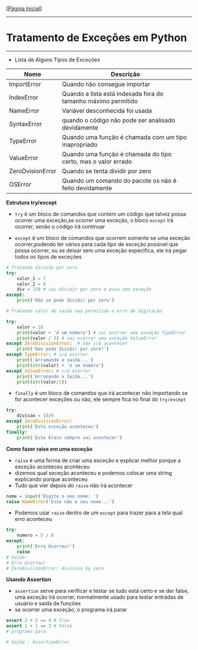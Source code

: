 [[Página Inicial](../prog_python/home.md)]

---

# Tratamento de Exceções em Python

---

* Lista de Alguns Tipos de Exceções

Nome|Descrição
|---|---|
ImportError|Quando não consegue importar
IndexError|Quando a lista está indexada fora do tamanho máximo permitido
NameError|Variável desconhecida foi usada
SyntaxError| quando o código não pode ser analisado devidamente
TypeError|Quando uma função é chamada com um tipo inapropriado
ValueError|Quando uma função é chamada do tipo certo, mas o valor errado
ZeroDvisionError|Quando se tenta dividir por zero
OSError | Quando um comando do pacote os não é feito devidamente

**Estrutura try/except**

* `try` é um bloco de comandos que contem um código que talvez possa ocorrer uma exceção,se ocorrer uma exceção, o bloco `except` irá ocorrer, senão o código irá continuar

* `except` é um bloco de comandos que ocorrem somente se uma exceção ocorrer,podendo ter vários para cada tipo de exceção possivel que possa ocorrer, ou se deixar sem uma exceção expecifica, ele irá pegar todos os tipos de exceções

```python
# Tratando divisão por zero
try:
    valor_1 = 7
    valor_2 = 0
    div = 7/0 # vai dividir por zero e puxa uma exceção
except:
    print('Não se pode dividir por zero')

# Tratando valor de saída nao permitido e erro de digitação

try:
    valor = 10
    print(valor + 'é um número') # vai ocorrer uma exceção TypeError
    print(valor / 2) # vai ocorrer uma exceção ValueError
except ZeroDivisionError:  # não irá acontecer
    print('Nao pode dividir por zero!')
except TypeError: # irá ocorrer
    print('Arrumando a saida...')
    print(str(valor) + 'é um número')
except ValueError: # irá ocorrer
    print('Arrumando a Saida...')
    print(str(valor/2))
```

* `finally` é um bloco de comandos que irá acontecer não importando se for acontecer exceções ou não, ele sempre fica no final do `try/except`

```python
try:
    divisao = 10/0
except ZeroDivisionError:
    print('Esta exceção aconteceu')
finally:
    print('Este bloco sempre vai acontecer')
```

**Como fazer raise em uma exceção**

* `raise` é uma forma de criar uma exceção e explicar melhor porque a exceção aconteceu aconteceu
* dizemos qual exceção aconteceu e podemos colocar uma string explicando porque aconteceu
* Tudo que vier depois do `raise` não irá acontecer

```python
nome = input('Digite o seu nome: ')
raise NameError('Esse não é seu nome...')
```

* Podemos usar `raise` dentro de um `except` para trazer para a tela qual erro aconteceu

```python
try:
    numero = 5 / 0
except:
    print('Erro Ocorreu!')
    raise
# Saida:
# Erro Ocorreu!
# ZeroDivisionError: division by zero
```

**Usando Assertion**

* `assertion` serve para verificar e testar se tudo está certo e se der false, uma exceção irá ocorrer, normalmente usado para testar entradas de usuário e saida de funções
* se ocorrer uma exceção, o programa irá parar

```python
assert 2 + 2 == 4 # True
assert 1 + 1 == 3 # False
# programa para

# Saída : AssertionError
```
